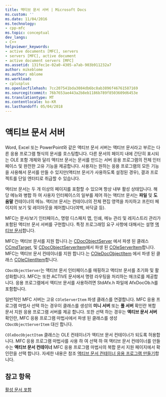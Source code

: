 ```yaml
---
title: 액티브 문서 서버 | Microsoft Docs
ms.custom: ''
ms.date: 11/04/2016
ms.technology:
- cpp-mfc
ms.topic: conceptual
dev_langs:
- C++
helpviewer_keywords:
- active documents [MFC], servers
- servers [MFC], active document
- active document servers [MFC]
ms.assetid: 131fec1e-02a0-4305-a7ab-903b911232a7
author: mikeblome
ms.author: mblome
ms.workload:
- cplusplus
ms.openlocfilehash: 7cc207541bda3084db6bc8ab3896f46761587169
ms.sourcegitcommit: 76b7653ae443a2b8eb1186b789f8503609d6453e
ms.translationtype: MT
ms.contentlocale: ko-KR
ms.lasthandoff: 05/04/2018
---
```

# <a name="active-document-servers"></a>액티브 문서 서버
Word, Excel 또는 PowerPoint와 같은 액티브 문서 서버는 액티브 문서라고 부르는 다른 응용 프로그램 형식의 문서를 호스팅합니다. 다른 문서의 페이지 내에 간단히 표시되는 OLE 포함 개체와 달리 액티브 문서는 문서를 만드는 서버 응용 프로그램의 전체 인터페이스 및 완전한 고유 기능을 제공합니다. 사용자는 원하는 응용 프로그램의 모든 기능을 사용해서 문서를 만들 수 있지만(액티브 문서가 사용하도록 설정된 경우), 결과 프로젝트를 단일 엔터티로 취급할 수 있습니다.  
  
 액티브 문서는 두 개 이상의 페이지를 포함할 수 있으며 항상 내부 활성 상태입니다. 해당 메뉴와 병합 하 여 사용자 인터페이스의 일부를 제어 하는 액티브 문서는 **파일** 및 **도움말** 컨테이너의 메뉴. 액티브 문서는 컨테이너의 전체 편집 영역을 차지하고 프린터 페이지의 보기 및 레이아웃을 제어합니다(여백, 바닥글 등).  
  
 MFC는 문서/보기 인터페이스, 명령 디스패치 맵, 인쇄, 메뉴 관리 및 레지스트리 관리가 포함된 액티브 문서 서버를 구현합니다. 특정 프로그래밍 요구 사항에 대해서는 설명 [액티브 문서](../mfc/active-documents.md)합니다.  
  
 MFC는 액티브 문서를 지원 합니다.는 [CDocObjectServer](../mfc/reference/cdocobjectserver-class.md) 에서 파생 된 클래스 [CCmdTarget](../mfc/reference/ccmdtarget-class.md), 및 [CDocObjectServerItem](../mfc/reference/cdocobjectserveritem-class.md)에서 파생 된 [ COleServerItem](../mfc/reference/coleserveritem-class.md)합니다. MFC는 액티브 문서 컨테이너를 지원 합니다.는 [COleDocObjectItem](../mfc/reference/coledocobjectitem-class.md) 에서 파생 된 클래스 [COleClientItem](../mfc/reference/coleclientitem-class.md)합니다.  
  
 `CDocObjectServer`는 액티브 문서 인터페이스를 매핑하고 액티브 문서를 초기화 및 활성화합니다. MFC는 또한 ACTIVE 문서에서 명령 라우팅을 처리하는 매크로를 제공합니다. 응용 프로그램에서 액티브 문서를 사용하려면 StdAfx.h 파일에 AfxDocOb.h를 포함합니다.  
  
 일반적인 MFC 서버는 고유 `COleServerItem` 파생 클래스를 연결합니다. MFC 응용 프로그램 마법사 선택 하는 경우이 클래스를 생성의 **미니 서버** 또는 **풀 서버** 확인란 복합 문서 지원 응용 프로그램 서버를 제공 합니다. 또한 선택 하는 경우는 **액티브 문서 서버** 확인란, MFC 응용 프로그램 마법사에서 파생 된 클래스를 생성 `CDocObjectServerItem` 대신 합니다.  
  
 `COleDocObjectItem` 클래스는 OLE 컨테이너가 액티브 문서 컨테이너가 되도록 허용합니다. MFC 응용 프로그램 마법사를 사용 하 여 선택 하 여 액티브 문서 컨테이너를 만들 수는 **액티브 문서 컨테이너** MFC 응용 프로그램 마법사의 복합 문서 지원 페이지에서 확인란을 선택 합니다. 자세한 내용은 참조 [액티브 문서 컨테이너 응용 프로그램 만들기](../mfc/creating-an-active-document-container-application.md)합니다.  
  
## <a name="see-also"></a>참고 항목  
 [활성 문서 포함](../mfc/active-document-containment.md)

